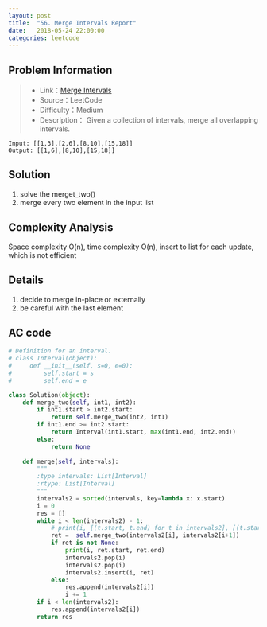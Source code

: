 ```yaml
---
layout: post
title:  "56. Merge Intervals Report"
date:   2018-05-24 22:00:00
categories: leetcode
---
```



## Problem Information

> * Link：[Merge Intervals](https://leetcode.com/problems/merge-intervals/description/)
> * Source：LeetCode
> * Difficulty：Medium
> * Description： Given a collection of intervals, merge all overlapping intervals.

```
Input: [[1,3],[2,6],[8,10],[15,18]]
Output: [[1,6],[8,10],[15,18]]

```

## Solution
1. solve the merget_two()
2. merge every two element in the input list

## Complexity Analysis
Space complexity O(n), time complexity O(n), insert to list for each update, which is not efficient

## Details
1. decide to merge in-place or externally
2. be careful with the last element

## AC code

``` python
# Definition for an interval.
# class Interval(object):
#     def __init__(self, s=0, e=0):
#         self.start = s
#         self.end = e

class Solution(object):
    def merge_two(self, int1, int2):
        if int1.start > int2.start:
            return self.merge_two(int2, int1)
        if int1.end >= int2.start:
            return Interval(int1.start, max(int1.end, int2.end))
        else:
            return None
        
    def merge(self, intervals):
        """
        :type intervals: List[Interval]
        :rtype: List[Interval]
        """
        intervals2 = sorted(intervals, key=lambda x: x.start)
        i = 0
        res = []
        while i < len(intervals2) - 1:
            # print(i, [(t.start, t.end) for t in intervals2], [(t.start, t.end) for t in [intervals2[i], intervals2[i+1]]])
            ret =  self.merge_two(intervals2[i], intervals2[i+1])
            if ret is not None:
                print(i, ret.start, ret.end)
                intervals2.pop(i)
                intervals2.pop(i)
                intervals2.insert(i, ret)
            else:
                res.append(intervals2[i])
                i += 1
        if i < len(intervals2):
            res.append(intervals2[i])
        return res
     
```



[jekyll-docs]: https://jekyllrb.com/docs/home
[jekyll-gh]:   https://github.com/jekyll/jekyll
[jekyll-talk]: https://talk.jekyllrb.com/

